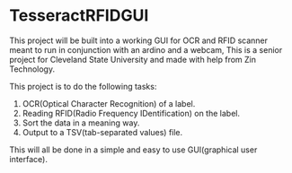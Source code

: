 # TesseractRFIDGUI
This project will be built into a working GUI for OCR and RFID scanner meant to run in conjunction with an ardino and a webcam,  This is a senior project for Cleveland State University and made with help from Zin Technology.

This project is to do the following tasks:<br/>
1. OCR(Optical Character Recognition) of a label. <br/>
2. Reading RFID(Radio Frequency IDentification) on the label. <br/>
3. Sort the data in a meaning way. <br/>
4. Output to a TSV(tab-separated values) file. <br/>

This will all be done in a simple and easy to use GUI(graphical user interface).
